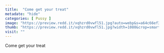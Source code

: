 ```yaml
---
title:  "Come get your treat"
metadate: "hide"
categories: [ Pussy ]
image: "https://preview.redd.it/xqhzrd0vwfl51.jpg?auto=webp&s=a64c66ef3ebfd557797ae40fa1920a2bbcb8cfb5"
thumb: "https://preview.redd.it/xqhzrd0vwfl51.jpg?width=1080&crop=smart&auto=webp&s=d7c4113bf216766d51c4d2e06b457fc3e5661b84"
visit: ""
---
```

Come get your treat
